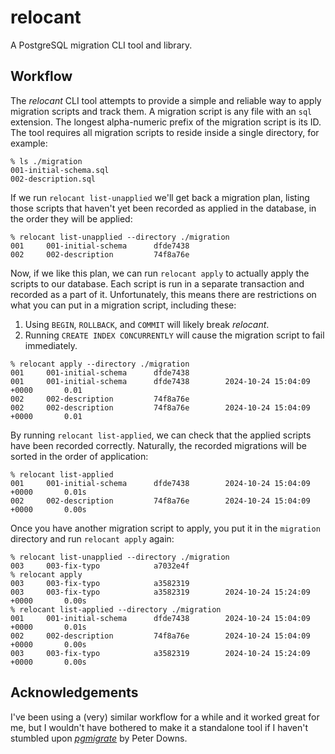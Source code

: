 relocant
===

A PostgreSQL migration CLI tool and library.

Workflow
---

The _relocant_ CLI tool attempts to provide a simple and reliable way to
apply migration scripts and track them. A migration script is any file with an `sql` extension.
The longest alpha-numeric prefix of the migration script is its ID. The tool requires all migration
scripts to reside inside a single directory, for example:

```shell
% ls ./migration
001-initial-schema.sql
002-description.sql
```

If we run `relocant list-unapplied` we'll get back a migration plan, listing those scripts
that haven't yet been recorded as applied in the database, in the order they will be applied:

```shell
% relocant list-unapplied --directory ./migration
001     001-initial-schema      dfde7438
002     002-description         74f8a76e
```

Now, if we like this plan, we can run `relocant apply` to actually apply the scripts to our database.
Each script is run in a separate transaction and recorded as a part of it. Unfortunately, this means
there are restrictions on what you can put in a migration script, including these:

  1. Using `BEGIN`, `ROLLBACK`, and `COMMIT` will likely break _relocant_.
  2. Running `CREATE INDEX CONCURRENTLY` will cause the migration script to fail immediately.

```shell
% relocant apply --directory ./migration
001     001-initial-schema      dfde7438
001     001-initial-schema      dfde7438        2024-10-24 15:04:09 +0000       0.01
002     002-description         74f8a76e
002     002-description         74f8a76e        2024-10-24 15:04:09 +0000       0.01
```

By running `relocant list-applied`, we can check that the applied scripts have been recorded correctly.
Naturally, the recorded migrations will be sorted in the order of application:

```shell
% relocant list-applied
001     001-initial-schema      dfde7438        2024-10-24 15:04:09 +0000       0.01s
002     002-description         74f8a76e        2024-10-24 15:04:09 +0000       0.00s
```

Once you have another migration script to apply, you put it in the `migration` directory and run `relocant apply` again:

```shell
% relocant list-unapplied --directory ./migration
003     003-fix-typo            a7032e4f
% relocant apply
003     003-fix-typo            a3582319
003     003-fix-typo            a3582319        2024-10-24 15:24:09 +0000       0.00s
% relocant list-applied --directory ./migration
001     001-initial-schema      dfde7438        2024-10-24 15:04:09 +0000       0.01s
002     002-description         74f8a76e        2024-10-24 15:04:09 +0000       0.00s
003     003-fix-typo            a3582319        2024-10-24 15:24:09 +0000       0.00s
```

Acknowledgements
---

I've been using a (very) similar workflow for a while and it worked great for me, but I wouldn't have
bothered to make it a standalone tool if I haven't stumbled upon [_pgmigrate_][0] by Peter Downs.

  [0]: https://github.com/peterldowns/pgmigrate
